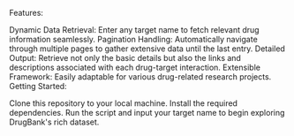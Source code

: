 Features:

Dynamic Data Retrieval: Enter any target name to fetch relevant drug information seamlessly.
Pagination Handling: Automatically navigate through multiple pages to gather extensive data until the last entry.
Detailed Output: Retrieve not only the basic details but also the links and descriptions associated with each drug-target interaction.
Extensible Framework: Easily adaptable for various drug-related research projects.
Getting Started:

Clone this repository to your local machine.
Install the required dependencies.
Run the script and input your target name to begin exploring DrugBank's rich dataset.
